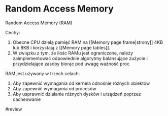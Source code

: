 # Random Access Memory
Random Access Memory (RAM) 

Cechy:
1. Obecne CPU dzielą pamięć RAM na [[Memory page frame|strony]] 4KB lub 8KB i korzystają z [[Memory page tables]].
2. W związku z tym, że ilośc RAMu jest ograniczone, należy zaimplementować odpowiednie algorytmy balansujące zużycie i przydzielające zasoby biorąc pod uwagę ważność proc

RAM jest używany w trzech celach:
1. Aby zapewnić wymagania od kernela odnośnie różnych obiektów
2. Aby zapewnić wymagania od procesów
3. Aby usprawnić działanie różnych dysków i urządzeń poprzez cacheowanie




#review